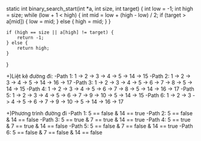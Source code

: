 static int binary_search_start(int *a, int size, int target)
{
    int low = -1;
    int high = size;
    while (low + 1 < high) {
        int mid = low + (high - low) / 2;
        if (target > a[mid]) {
            low = mid;
        } else {
            high = mid;
        }
    }

    if (high == size || a[high] != target) {
        return -1;
    } else {
        return high;
    }
}

+)Liệt kê đường đi:
-Path 1: 1 -> 2 -> 3 -> 4 -> 5 -> 14 -> 15
-Path 2: 1 -> 2 -> 3 -> 4 -> 5 -> 14 -> 16 -> 17
-Path 3: 1 -> 2 -> 3 -> 4 -> 5 -> 6 -> 7 -> 8 -> 5 -> 14 -> 15 
-Path 4: 1 -> 2 -> 3 -> 4 -> 5 -> 6 -> 7 -> 8 -> 5 -> 14 -> 16 -> 17
-Path 5: 1 -> 2 -> 3 -> 4 -> 5 -> 6 -> 7 -> 9 -> 10 -> 5 -> 14 -> 15
-Path 6: 1 -> 2 -> 3 -> 4 -> 5 -> 6 -> 7 -> 9 -> 10 -> 5 -> 14 -> 16 -> 17

+)Phương trình đường đi
-Path 1: 5 == false & 14 == true
-Path 2: 5 == false & 14 == false
-Path 3: 5 == true & 7 == true & 14 == true
-Path 4: 5 == true & 7 == true & 14 == false
-Path 5: 5 == false & 7 == false & 14 == true
-Path 6: 5 == false & 7 == false & 14 == false
